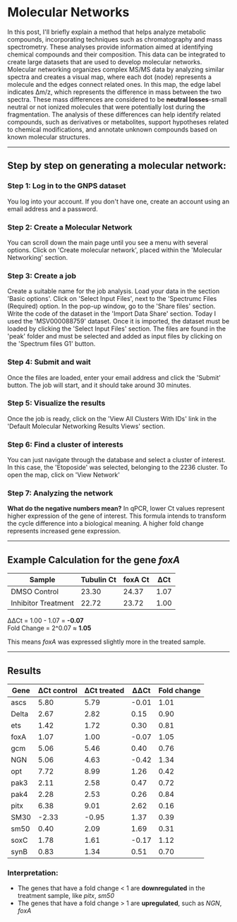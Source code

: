 # Molecular Networks

In this post, I'll briefly explain a method that helps analyze metabolic compounds, incorporating techniques such as chromatography and mass spectrometry. These analyses provide information aimed at identifying chemical compounds and their composition. This data can be integrated to create large datasets that are used to develop molecular networks. Molecular networking organizes complex MS/MS data by analyzing similar spectra and creates a visual map, where each dot (node) represents a molecule and the edges connect related ones. In this map, the edge label indicates Δm/z, which represents the difference in mass between the two spectra. These mass differences are considered to be **neutral losses**-small neutral or not ionized molecules that were potentially lost during the fragmentation. The analysis of these differences can help identify related compounds, such as derivatives or metabolites, support hypotheses related to chemical modifications, and annotate unknown compounds based on known molecular structures. 

---

## Step by step on generating a molecular network:

### Step 1: Log in to the GNPS dataset
You log into your account. If you don't have one, create an account using an email address and a password. 

### Step 2: Create a Molecular Network
You can scroll down the main page until you see a menu with several options. Click on 'Create molecular network', placed within the 'Molecular Networking' section.

### Step 3: Create a job
Create a suitable name for the job analysis. Load your data in the section 'Basic options'. Click on 'Select Input Files', next to the 'Spectrumc Files (Required) option.  In the pop-up window, go to the 'Share files' section. Write the code of the dataset in the 'Import Data Share' section. Today I used the 'MSV000088759' dataset. Once it is imported, the dataset must be loaded by clicking the 'Select Input Files' section. The files are found in the 'peak' folder and must be selected and added as input files by clicking on the 'Spectrum files G1' button. 

### Step 4: Submit and wait
Once the files are loaded, enter your email address and click the 'Submit' button. The job will start, and it should take around 30 minutes. 

### Step 5: Visualize the results
Once the job is ready, click on the 'View All Clusters With IDs' link in the 'Default Molecular Networking Results Views' section.

### Step 6: Find a cluster of interests
You can just navigate through the database and select a cluster of interest. In this case, the 'Etoposide' was selected, belonging to the 2236 cluster. To open the map, click on 'View Network'

### Step 7: Analyzing the network


**What do the negative numbers mean?**
In qPCR, lower Ct values represent higher expression of the gene of interest. This formula intends to transform the cycle difference into a biological meaning. A higher fold change represents increased gene expression.
 
---

## Example Calculation for the gene *foxA*

| Sample             | Tubulin Ct | foxA Ct | ΔCt |
|--------------------|------------|---------|-----|
| DMSO Control       | 23.30      | 24.37   | 1.07|
| Inhibitor Treatment| 22.72      | 23.72   | 1.00|

ΔΔCt = 1.00 - 1.07 = **-0.07**  
Fold Change = 2^0.07 ≈ **1.05**

This means *foxA* was expressed slightly more in the treated sample.

---

## Results

| Gene  | ΔCt control | ΔCt treated | ΔΔCt | Fold change |
|------|--------------|--------------|------|-------------|
| ascs | 5.80         | 5.79         | -0.01| 1.01        |
| Delta| 2.67         | 2.82         | 0.15 | 0.90        |
| ets  | 1.42         | 1.72         | 0.30 | 0.81        |
| foxA | 1.07         | 1.00         | -0.07| 1.05        |
| gcm  | 5.06         | 5.46         | 0.40 | 0.76        |
| NGN  | 5.06         | 4.63         | -0.42| 1.34        |
| opt  | 7.72         | 8.99         | 1.26 | 0.42        |
| pak3 | 2.11         | 2.58         | 0.47 | 0.72        |
| pak4 | 2.28         | 2.53         | 0.26 | 0.84        |
| pitx | 6.38         | 9.01         | 2.62 | 0.16        |
| SM30 | -2.33        | -0.95        | 1.37 | 0.39        |
| sm50 | 0.40         | 2.09         | 1.69 | 0.31        |
| soxC | 1.78         | 1.61         | -0.17| 1.12        |
| synB | 0.83         | 1.34         | 0.51 | 0.70        |

### Interpretation:
- The genes that have a fold change < 1 are **downregulated** in the treatment sample, like *pitx*, *sm50*
- The genes that have a fold change > 1 are **upregulated**, such as *NGN*, *foxA*




